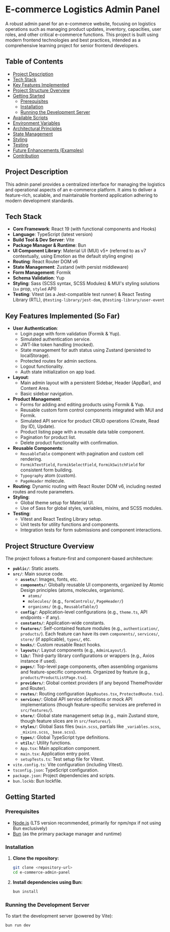 # E-commerce Logistics Admin Panel

A robust admin panel for an e-commerce website, focusing on logistics operations such as managing product updates, inventory, capacities, user roles, and other critical e-commerce functions. This project is built using modern frontend technologies and best practices, intended as a comprehensive learning project for senior frontend developers.

## Table of Contents

- [Project Description](#project-description)
- [Tech Stack](#tech-stack)
- [Key Features Implemented](#key-features-implemented)
- [Project Structure Overview](#project-structure-overview)
- [Getting Started](#getting-started)
  - [Prerequisites](#prerequisites)
  - [Installation](#installation)
  - [Running the Development Server](#running-the-development-server)
- [Available Scripts](#available-scripts)
- [Environment Variables](#environment-variables)
- [Architectural Principles](#architectural-principles)
- [State Management](#state-management)
- [Styling](#styling)
- [Testing](#testing)
- [Future Enhancements (Examples)](#future-enhancements-examples)
- [Contribution](#contribution)

## Project Description

This admin panel provides a centralized interface for managing the logistics and operational aspects of an e-commerce platform. It aims to deliver a feature-rich, scalable, and maintainable frontend application adhering to modern development standards.

## Tech Stack

- **Core Framework**: React 19 (with functional components and Hooks)
- **Language**: TypeScript (latest version)
- **Build Tool & Dev Server**: Vite
- **Package Manager & Runtime**: Bun
- **UI Component Library**: Material UI (MUI) v5+ (referred to as v7 contextually, using Emotion as the default styling engine)
- **Routing**: React Router DOM v6
- **State Management**: Zustand (with persist middleware)
- **Form Management**: Formik
- **Schema Validation**: Yup
- **Styling**: Sass (SCSS syntax, SCSS Modules) & MUI's styling solutions (`sx` prop, `styled` API)
- **Testing**: Vitest (as a Jest-compatible test runner) & React Testing Library (RTL), `@testing-library/jest-dom`, `@testing-library/user-event`

## Key Features Implemented (So Far)

- **User Authentication**:
  - Login page with form validation (Formik & Yup).
  - Simulated authentication service.
  - JWT-like token handling (mocked).
  - State management for auth status using Zustand (persisted to localStorage).
  - Protected routes for admin sections.
  - Logout functionality.
  - Auth state initialization on app load.
- **Layout**:
  - Main admin layout with a persistent Sidebar, Header (AppBar), and Content Area.
  - Basic sidebar navigation.
- **Product Management**:
  - Forms for adding and editing products using Formik & Yup.
  - Reusable custom form control components integrated with MUI and Formik.
  - Simulated API service for product CRUD operations (Create, Read (by ID), Update).
  - Product listing page with a reusable data table component.
  - Pagination for product list.
  - Delete product functionality with confirmation.
- **Reusable Components**:
  - `ReusableTable` component with pagination and custom cell rendering.
  - `FormikTextField`, `FormikSelectField`, `FormikSwitchField` for consistent form building.
  * `Typography` atom (custom).
  * `PageHeader` molecule.
- **Routing**: Dynamic routing with React Router DOM v6, including nested routes and route parameters.
- **Styling**:
  - Global theme setup for Material UI.
  - Use of Sass for global styles, variables, mixins, and SCSS modules.
- **Testing**:
  - Vitest and React Testing Library setup.
  - Unit tests for utility functions and components.
  - Integration tests for form submissions and component interactions.

## Project Structure Overview

The project follows a feature-first and component-based architecture:

- **`public/`**: Static assets.
- **`src/`**: Main source code.
  - **`assets/`**: Images, fonts, etc.
  - **`components/`**: Globally reusable UI components, organized by Atomic Design principles (atoms, molecules, organisms).
    - `atoms/`
    - `molecules/` (e.g., `formControls/`, `PageHeader/`)
    - `organisms/` (e.g., `ReusableTable/`)
  - **`config/`**: Application-level configurations (e.g., `theme.ts`, API endpoints - if any).
  - **`constants/`**: Application-wide constants.
  - **`features/`**: Self-contained feature modules (e.g., `authentication/`, `products/`). Each feature can have its own `components/`, `services/`, `store/` (if applicable), `types/`, etc.
  - **`hooks/`**: Custom reusable React hooks.
  - **`layouts/`**: Layout components (e.g., `AdminLayout/`).
  - **`lib/`**: Third-party library configurations or wrappers (e.g., Axios instance if used).
  - **`pages/`**: Top-level page components, often assembling organisms and feature-specific components. Organized by feature (e.g., `products/ProductListPage.tsx`).
  - **`providers/`**: Global context providers (if any beyond ThemeProvider and Router).
  - **`routes/`**: Routing configuration (`AppRoutes.tsx`, `ProtectedRoute.tsx`).
  - **`services/`**: Global API service definitions or mock API implementations (though feature-specific services are preferred in `src/features/`).
  - **`store/`**: Global state management setup (e.g., main Zustand store, though feature slices are in `src/features/`).
  - **`styles/`**: Global Sass files (`main.scss`, partials like `_variables.scss`, `_mixins.scss`, `_base.scss`).
  - **`types/`**: Global TypeScript type definitions.
  - **`utils/`**: Utility functions.
  - `App.tsx`: Main application component.
  - `main.tsx`: Application entry point.
  - `setupTests.ts`: Test setup file for Vitest.
- `vite.config.ts`: Vite configuration (including Vitest).
- `tsconfig.json`: TypeScript configuration.
- `package.json`: Project dependencies and scripts.
- `bun.lockb`: Bun lockfile.

## Getting Started

### Prerequisites

- [Node.js](https://nodejs.org/) (LTS version recommended, primarily for npm/npx if not using Bun exclusively)
- [Bun](https://bun.sh/) (as the primary package manager and runtime)

### Installation

1.  **Clone the repository:**

    ```bash
    git clone <repository-url>
    cd e-commerce-admin-panel
    ```

2.  **Install dependencies using Bun:**
    ```bash
    bun install
    ```

### Running the Development Server

To start the development server (powered by Vite):

```bash
bun run dev
```
